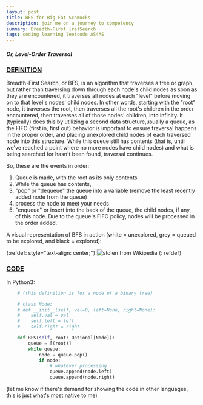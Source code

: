 ```yaml
---
layout: post
title: BFS for Big Fat Schmucks
description: join me on a journey to competency
summary: Breadth-First (re)Search
tags: coding learning leetcode AS4AS
---
```


##### Or, Level-Order Traversal

### <u>DEFINITION</u>

Breadth-First Search, or BFS, is an algorithm that traverses a tree or graph, but rather than traversing down through each node's child nodes as soon as they are encountered, it traverses all nodes at each "level" before moving on to that level's nodes' child nodes. In other words, starting with the "root" node, it traverses the root, then traverses all the root's children in the order encountered, then traverses all of those nodes' children, into infinity. It (typically) does this by utilizing a second data structure,usually a queue, as the FIFO (first in, first out) behavior is important to ensure traversal happens in the proper order, and placing unexplored child nodes of each traversed node into this structure. While this queue still has contents (that is, until we've reached a point where no more nodes have child nodes) and what is being searched for hasn't been found, traversal continues.

So, these are the events in order: 
1. Queue is made, with the root as its only contents
2. While the queue has contents,
3. "pop" or "dequeue" the queue into a variable (remove the least recently added node from the queue)
4. process the node to meet your needs
5. "enqueue" or insert into the back of the queue, the child nodes, if any, of this node. Due to the queue's FIFO policy, nodes will be processed in the order added.

A visual representation of BFS in action (white = unexplored, grey = queued to be explored, and black = explored):

{:refdef: style="text-align: center;"}
![stolen from Wikipedia](https://upload.wikimedia.org/wikipedia/commons/4/46/Animated_BFS.gif "stolen from Wikipedia")
{: refdef}

### <u>CODE</u>

In Python3:
```python
    # (this definition is for a node of a binary tree)

    # class Node:
    # def __init__(self, val=0, left=None, right=None):
    #    self.val = val
    #    self.left = left
    #    self.right = right

    def BFS(self, root: Optional[Node]):
        queue = [(root)]
        while queue:
            node = queue.pop()
            if node:
                # whatever processing
                queue.append(node.left)
                queue.append(node.right)
```

(let me know if there's demand for showing the code in other languages, this is just what's most native to me)
